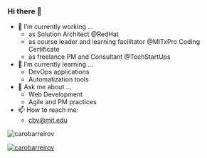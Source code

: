 ### Hi there 👋

- 🔭 I’m currently working ...
  - as Solution Architect @RedHat
  - as course leader and learning facilitator @MITxPro Coding Certificate
  - as freelance PM and Consultant @TechStartUps
- 🌱 I’m currently learning ...
  - DevOps applications
  - Automatization tools
- 💬 Ask me about ...
  - Web Development
  - Agile and PM practices
- 📫 How to reach me: 
  - cbv@mit.edu



<p><img align="center" src="https://github-readme-stats.vercel.app/api/top-langs?username=carobarreirov&show_icons=true&locale=en&layout=compact" alt="carobarreirov" /></p>
<p align="left"> <a href="https://twitter.com/carobarreirov" target="blank"><img src="https://img.shields.io/twitter/follow/carobarreirov?logo=twitter&style=for-the-badge" alt="carobarreirov" /></a> </p>
